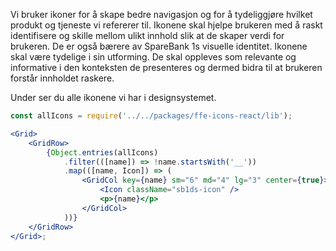 Vi bruker ikoner for å skape bedre navigasjon og for å tydeliggjøre hvilket produkt og tjeneste vi refererer til.
Ikonene skal hjelpe brukeren med å raskt identifisere og skille mellom ulikt innhold slik at de skaper verdi
for brukeren. De er også bærere av SpareBank 1s visuelle identitet. Ikonene skal være tydelige i sin utforming.
De skal oppleves som relevante og informative i den konteksten de presenteres og dermed bidra til at brukeren forstår innholdet raskere.

Under ser du alle ikonene vi har i designsystemet.

```jsx
const allIcons = require('../../packages/ffe-icons-react/lib');

<Grid>
    <GridRow>
        {Object.entries(allIcons)
            .filter(([name]) => !name.startsWith('__'))
            .map(([name, Icon]) => (
                <GridCol key={name} sm="6" md="4" lg="3" center={true}>
                    <Icon className="sb1ds-icon" />
                    <p>{name}</p>
                </GridCol>
            ))}
    </GridRow>
</Grid>;
```

